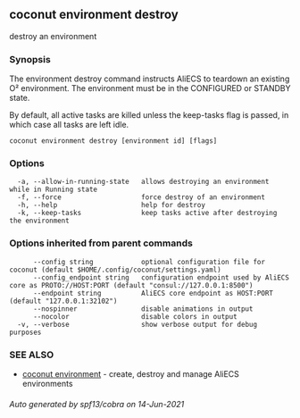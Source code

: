 ## coconut environment destroy

destroy an environment

### Synopsis

The environment destroy command instructs AliECS to
teardown an existing O² environment. The environment must be in the 
CONFIGURED or STANDBY state.

By default, all active tasks are killed unless the keep-tasks flag is passed, in which case all tasks are left idle.

```
coconut environment destroy [environment id] [flags]
```

### Options

```
  -a, --allow-in-running-state   allows destroying an environment while in Running state
  -f, --force                    force destroy of an environment
  -h, --help                     help for destroy
  -k, --keep-tasks               keep tasks active after destroying the environment
```

### Options inherited from parent commands

```
      --config string            optional configuration file for coconut (default $HOME/.config/coconut/settings.yaml)
      --config_endpoint string   configuration endpoint used by AliECS core as PROTO://HOST:PORT (default "consul://127.0.0.1:8500")
      --endpoint string          AliECS core endpoint as HOST:PORT (default "127.0.0.1:32102")
      --nospinner                disable animations in output
      --nocolor                  disable colors in output
  -v, --verbose                  show verbose output for debug purposes
```

### SEE ALSO

* [coconut environment](coconut_environment.md)	 - create, destroy and manage AliECS environments

###### Auto generated by spf13/cobra on 14-Jun-2021
